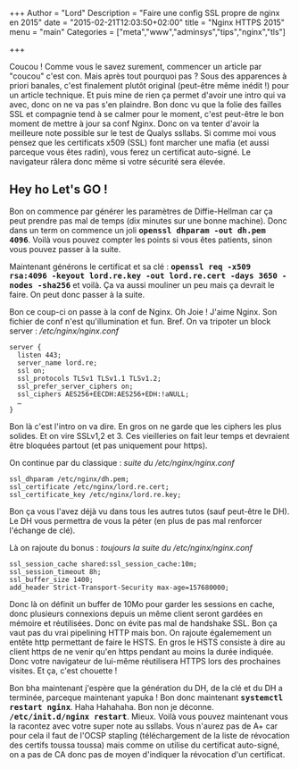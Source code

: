 +++
Author = "Lord"
Description = "Faire une config SSL propre de nginx en 2015"
date = "2015-02-21T12:03:50+02:00"
title = "Nginx HTTPS 2015"
menu = "main"
Categories = ["meta","www","adminsys","tips","nginx","tls"]

+++

Coucou ! Comme vous le savez surement, commencer un article par "coucou" c'est con.
Mais après tout pourquoi pas ?
Sous des apparences à priori banales, c'est finalement plutôt original (peut-être même inédit !) pour un article technique.
Et puis mine de rien ça permet d'avoir une intro qui va avec, donc on ne va pas s'en plaindre.
Bon donc vu que la folie des failles SSL et compagnie tend à se calmer pour le moment, c'est peut-être le bon moment de mettre à jour sa conf Nginx.
Donc on va tenter d'avoir la meilleure note possible sur le test de Qualys ssllabs.
Si comme moi vous pensez que les certificats x509 (SSL) font marcher une mafia (et aussi parceque vous êtes radin), vous ferez un certificat auto-signé.
Le navigateur râlera donc même si votre sécurité sera élevée.

## Hey ho Let's GO !
Bon on commence par générer les paramètres de Diffie-Hellman car ça peut prendre pas mal de temps (dix minutes sur une bonne machine).
Donc dans un term on commence un joli **<samp>openssl dhparam -out dh.pem 4096</samp>**.
Voilà vous pouvez compter les points si vous êtes patients, sinon vous pouvez passer à la suite.

Maintenant générons le certificat et sa clé : **<samp>openssl req -x509 rsa:4096 -keyout lord.re.key -out lord.re.cert -days 3650 -nodes -sha256</samp>** et voilà.
Ça va aussi mouliner un peu mais ça devrait le faire.
On peut donc passer à la suite.

Bon ce coup-ci on passe à la conf de Nginx.
Oh Joie ! J'aime Nginx.
Son fichier de conf n'est qu'illumination et fun.
Bref.
On va tripoter un block server :
*/etc/nginx/nginx.conf*
```
server {
  listen 443;
  server_name lord.re;
  ssl on;
  ssl_protocols TLSv1 TLSv1.1 TLSv1.2;
  ssl_prefer_server_ciphers on;
  ssl_ciphers AES256+EECDH:AES256+EDH:!aNULL;
  …
}
```
Bon là c'est l'intro on va dire.
En gros on ne garde que les ciphers les plus solides.
Et on vire SSLv1,2 et 3.
Ces vieilleries on fait leur temps et devraient être bloquées partout (et pas uniquement pour https).

On continue par du classique :
*suite du /etc/nginx/nginx.conf*
```
ssl_dhparam /etc/nginx/dh.pem;
ssl_certificate /etc/nginx/lord.re.cert;
ssl_certificate_key /etc/nginx/lord.re.key;
```
Bon ça vous l'avez déjà vu dans tous les autres tutos (sauf peut-être le DH).
Le DH vous permettra de vous la péter (en plus de pas mal renforcer l'échange de clé).

Là on rajoute du bonus :
*toujours la suite du /etc/nginx/nginx.conf*
```
ssl_session_cache shared:ssl_session_cache:10m;
ssl_session_timeout 8h;
ssl_buffer_size 1400;
add_header Strict-Transport-Security max-age=157680000;
```
Donc là on définit un buffer de 10Mo pour garder les sessions en cache, donc plusieurs connexions depuis un même client seront gardées en mémoire et réutilisées.
Donc on évite pas mal de handshake SSL.
Bon ça vaut pas du vrai pipelining HTTP mais bon.
On rajoute égalemement un entête http permettant de faire le HSTS.
En gros le HSTS consiste à dire au client https de ne venir qu'en https pendant au moins la durée indiquée.
Donc votre navigateur de lui-même réutilisera HTTPS lors des prochaines visites.
Et ça, c'est chouette !

Bon bha maintenant j'espère que la génération du DH, de la clé et du DH a terminée, parceque maintenant yapuka ! Bon donc maintenant **<samp>systemctl restart nginx</samp>**.
Haha Hahahaha.
Bon non je déconne.
**<samp>/etc/init.d/nginx restart</samp>**.
Mieux.
Voilà vous pouvez maintenant vous la racontez avec votre super note au ssllabs.
Vous n'aurez pas de A+ car pour cela il faut de l'OCSP stapling (téléchargement de la liste de révocation des certifs toussa toussa) mais comme on utilise du certificat auto-signé, on a pas de CA donc pas de moyen d'indiquer la révocation d'un certificat.

